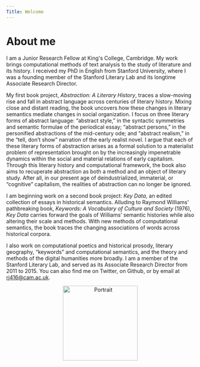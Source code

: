 ```yaml
---
Title: Welcome
---
```


# About me

I am a Junior Research Fellow at King's College, Cambridge. My work  brings computational methods of text analysis to the study of literature and its history. I received my PhD in English from Stanford University, where I was a founding member of the Stanford Literary Lab and its longtime Associate Research Director.

My first book project, _Abstraction: A Literary History_, traces a slow-moving rise and fall in abstract language across centuries of literary history. Mixing close and distant reading, the book uncovers how these changes in literary semantics mediate changes in social organization. I focus on three literary forms of abstract language: “abstract style,” in the syntactic symmetries and semantic formulae of the periodical essay; “abstract persons,” in the personified abstractions of the mid-century ode; and “abstract realism,” in the “tell, don’t show” narration of the early realist novel. I argue that each of these literary forms of abstraction arises as a formal solution to a materialist problem of representation brought on by the increasingly impenetrable dynamics within the social and material relations of early capitalism. Through this literary history and computational framework, the book also aims to recuperate abstraction as both a method and an object of literary study. After all, in our present age of deindustrialized, immaterial, or “cognitive” capitalism, the realities of abstraction can no longer be ignored.

I am beginning work on a second book project: _Key Data_, an edited collection of essays in historical semantics. Alluding to Raymond Williams’ pathbreaking book, _Keywords: A Vocabulary of Culture and Society_ (1976), _Key Data_ carries forward the goals of Williams’ semantic histories while also altering their scale and methods. With new methods of computational semantics, the book traces the changing associations of words across historical corpora.

I also work on computational poetics and historical prosody, literary geography, “keywords” and computational semantics, and the theory and methods of the digital humanities more broadly. I am a member of the Stanford Literary Lab, and served as its Associate Research Director from 2011 to 2015. You can also find me on Twitter, on Github, or by email at [rj416@cam.ac.uk](mailto:rj416@cam.ac.uk).

<center><img src="%base_url%/assets/website-profile.png" alt="Portrait" width="200"></img></center>
